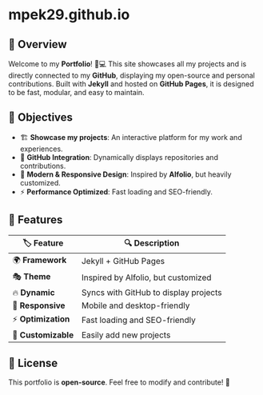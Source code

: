 # mpek29.github.io
## 🚀 Overview

Welcome to my **Portfolio**! 🎨💻
This site showcases all my projects and is directly connected to my **GitHub**, displaying my open-source and personal contributions. Built with **Jekyll** and hosted on **GitHub Pages**, it is designed to be fast, modular, and easy to maintain.

## 🎯 Objectives
- 🏗️ **Showcase my projects**: An interactive platform for my work and experiences.
- 🔗 **GitHub Integration**: Dynamically displays repositories and contributions.
- 🎨 **Modern & Responsive Design**: Inspired by **Alfolio**, but heavily customized.
- ⚡ **Performance Optimized**: Fast loading and SEO-friendly.

## 📝 Features
| 🏷️ Feature | 🔍 Description |
|------------|-------------|
| 🌍 **Framework** | Jekyll + GitHub Pages |
| 🎭 **Theme** | Inspired by Alfolio, but customized |
| 🔥 **Dynamic** | Syncs with GitHub to display projects |
| 📱 **Responsive** | Mobile and desktop-friendly |
| ⚡ **Optimization** | Fast loading and SEO-friendly |
| 🎨 **Customizable** | Easily add new projects |

## 🌟 License
This portfolio is **open-source**. Feel free to modify and contribute! 🚀
